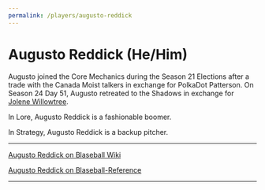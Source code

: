 ```yaml
---
permalink: /players/augusto-reddick
---
```


# Augusto Reddick (He/Him)

Augusto joined the Core Mechanics during the Season 21 Elections after a trade with the Canada Moist talkers in
exchange for PolkaDot Patterson. On Season 24 Day 51, Augusto retreated to the Shadows in exchange for [Jolene
Willowtree](/players/jolene-willowtree).

In Lore, Augusto Reddick is a fashionable boomer.

In Strategy, Augusto Reddick is a backup pitcher.

---

[Augusto Reddick on Blaseball Wiki](https://www.blaseball.wiki/w/Augusto_Reddick)

[Augusto Reddick on Blaseball-Reference](https://blaseball-reference.com/players/augusto-reddick)

---
